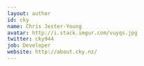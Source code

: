 ```yaml
---
layout: author
id: cky
name: Chris Jester-Young
avatar: http://i.stack.imgur.com/vuyqs.jpg
twitter: cky944
job: Developer
website: http://about.cky.nz/
---
```

